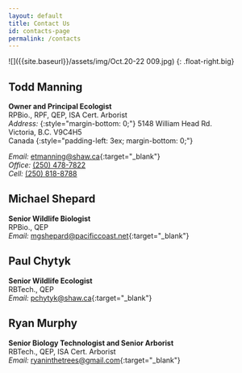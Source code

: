 ```yaml
---
layout: default
title: Contact Us
id: contacts-page
permalink: /contacts
---
```


![]({{site.baseurl}}/assets/img/Oct.20-22 009.jpg)
{: .float-right.big}

## Todd Manning
**Owner and Principal Ecologist**  
RPBio., RPF, QEP, ISA Cert. Arborist  
*Address:*
{:style="margin-bottom: 0;"}
5148 William Head Rd.  
Victoria, B.C. V9C4H5  
Canada
{:style="padding-left: 3ex; margin-bottom: 0;"}

*Email:* [etmanning@shaw.ca](mailto:etmanning@shaw.ca){:target="_blank"}  
*Office:* [(250) 478-7822](tel:2504787822)  
*Cell:* [(250) 818-8788](tel:2508188718)

## Michael Shepard
**Senior Wildlife Biologist**  
RPBio., QEP  
*Email:* [mgshepard@pacificcoast.net](mailto:mgshepard@pacificcoast.net){:target="_blank"}

## Paul Chytyk
**Senior Wildlife Ecologist**  
RBTech., QEP  
*Email:* [pchytyk@shaw.ca](mailto:pchytyk@shaw.ca){:target="_blank"}

## Ryan Murphy
**Senior Biology Technologist and Senior Arborist**  
RBTech., QEP, ISA Cert. Arborist  
*Email:* [ryaninthetrees@gmail.com](mailto:ryaninthetrees@gmail.com){:target="_blank"}